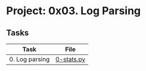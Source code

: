 # Project: 0x03. Log Parsing

## Tasks

| Task | File |
| ---- | ---- |
| 0. Log parsing | [0-stats.py](./0-stats.py) |
